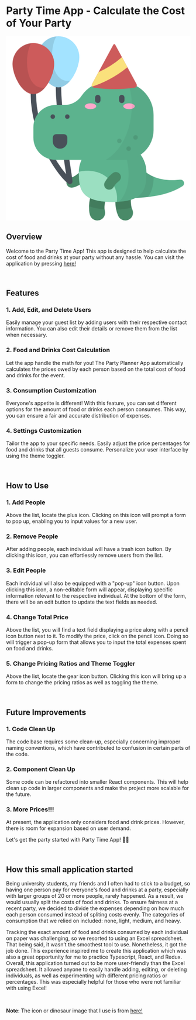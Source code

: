 # Party Time App - Calculate the Cost of Your Party

![LOGO](image.png)

## Overview

Welcome to the Party Time App! This app is designed to help calculate the cost of food and drinks at your party without any hassle. You can visit the application by pressing [here!](https://party-calculator-be0e4.web.app/)

<br>

## Features

### 1. Add, Edit, and Delete Users

Easily manage your guest list by adding users with their respective contact information. You can also edit their details or remove them from the list when necessary.

### 2. Food and Drinks Cost Calculation

Let the app handle the math for you! The Party Planner App automatically calculates the prices owed by each person based on the total cost of food and drinks for the event.

### 3. Consumption Customization

Everyone's appetite is different! With this feature, you can set different options for the amount of food or drinks each person consumes. This way, you can ensure a fair and accurate distribution of expenses.

### 4. Settings Customization

Tailor the app to your specific needs. Easily adjust the price percentages for food and drinks that all guests consume. Personalize your user interface by using the theme toggler.

<br>

## How to Use

### 1. Add People

Above the list, locate the plus icon. Clicking on this icon will prompt a form to pop up, enabling you to input values for a new user.

### 2. Remove People

After adding people, each individual will have a trash icon button. By clicking this icon, you can effortlessly remove users from the list.

### 3. Edit People

Each individual will also be equipped with a "pop-up" icon button. Upon clicking this icon, a non-editable form will appear, displaying specific information relevant to the respective individual. At the bottom of the form, there will be an edit button to update the text fields as needed.

### 4. Change Total Price

Above the list, you will find a text field displaying a price along with a pencil icon button next to it. To modify the price, click on the pencil icon. Doing so will trigger a pop-up form that allows you to input the total expenses spent on food and drinks.

### 5. Change Pricing Ratios and Theme Toggler

Above the list, locate the gear icon button. Clicking this icon will bring up a form to change the pricing ratios as well as toggling the theme.

<br>

## Future Improvements

### 1. Code Clean Up

The code base requires some clean-up, especially concerning improper naming conventions, which have contributed to confusion in certain parts of the code.

### 2. Component Clean Up

Some code can be refactored into smaller React components. This will help clean up code in larger components and make the project more scalable for the future.

### 3. More Prices!!!

At present, the application only considers food and drink prices. However, there is room for expansion based on user demand.

Let's get the party started with Party Time App! 🎉🎊

<br>

## How this small application started

Being university students, my friends and I often had to stick to a budget, so having one person pay for everyone's food and drinks at a party, especially with larger groups of 20 or more people, rarely happened. As a result, we would usually split the costs of food and drinks. To ensure fairness at a recent party, we decided to divide the expenses depending on how much each person consumed instead of spliting costs evenly. The categories of consumption that we relied on included: none, light, medium, and heavy. 

Tracking the exact amount of food and drinks consumed by each individual on paper was challenging, so we resorted to using an Excel spreadsheet. That being said, it wasn’t the smoothest tool to use. Nonetheless, it got the job done. This experience inspired me to create this application which was also a great opportunity for me to practice Typescript, React, and Redux. Overall, this application turned out to be more user-friendly than the Excel spreadsheet. It allowed anyone to easily handle adding, editing, or deleting individuals, as well as experimenting with different pricing ratios or percentages. This was especially helpful for those who were not familiar with using Excel! 

<br>

**Note**: The icon or dinosaur image that I use is from [here!](https://www.flaticon.com/free-icon/birthday_817842)
